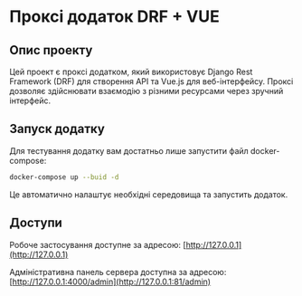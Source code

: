 # Проксі додаток DRF + VUE

## Опис проекту

Цей проект є проксі додатком, який використовує Django Rest Framework (DRF) для створення API та Vue.js для веб-інтерфейсу. Проксі дозволяє здійснювати взаємодію з різними ресурсами через зручний інтерфейс.

## Запуск додатку

Для тестування додатку вам достатньо лише запустити файл docker-compose:

```bash
docker-compose up --buid -d
```

Це автоматично налаштує необхідні середовища та запустить додаток.

## Доступи

Робоче застосування доступне за адресою: [http://127.0.0.1](http://127.0.0.1)

Адміністративна панель сервера доступна за адресою: [http://127.0.0.1:4000/admin](http://127.0.0.1:81/admin)
